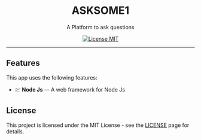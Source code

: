 <h1 align="center">

<br>
ASKSOME1</h1>

<p align="center">A Platform to ask questions</p>

<p align="center">
  <a href="https://opensource.org/licenses/MIT">
    <img src="https://img.shields.io/badge/License-MIT-blue.svg" alt="License MIT">
  </a>
</p>

[//]: # (Add your gifs/images here:)


<hr />

## Features
[//]: # (Add the features of your project here:)
This app uses the following features:

- 💹 **Node Js** — A web framework for Node Js


## License

This project is licensed under the MIT License - see the [LICENSE](https://opensource.org/licenses/MIT) page for details.

